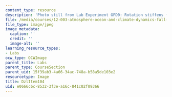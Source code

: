 ```yaml
---
content_type: resource
description: 'Photo still from Lab Experiment GFD0: Rotation stiffens fluids.'
file: /media/courses/12-003-atmosphere-ocean-and-climate-dynamics-fall-2008/e0666c6c85323f3ea16c841c02f09366_DzlItem104.jpg
file_type: image/jpeg
image_metadata:
  caption: ''
  credit: ''
  image-alt: ''
learning_resource_types:
- Labs
ocw_type: OCWImage
parent_title: Labs
parent_type: CourseSection
parent_uid: 15f39ab3-4a66-34ac-748a-b58a5de103e2
resourcetype: Image
title: DzlItem104
uid: e0666c6c-8532-3f3e-a16c-841c02f09366
---
```

